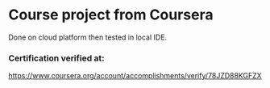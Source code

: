 # Course project from Coursera

Done on cloud platform then tested in local IDE.

### Certification verified at:
https://www.coursera.org/account/accomplishments/verify/78JZD88KGFZX
